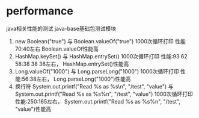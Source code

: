 # performance
java相关性能的测试
java-base基础包测试模块
1. new Boolean("true") 与 Boolean.valueOf("true")
1000次循环打印 性能70:40左右 Boolean.valueOf性能高
2. HashMap.keySet() 与 HashMap.entrySet()
1000次循环打印 性能:93   62    58:38  38   38左右， HashMap.entrySet()性能高
3. Long.valueOf("1000") 与 Long.parseLong("1000")
1000次循环打印 性能:56:38左右， Long.parseLong("1000")性能高
4. 换行符 System.out.printf("Read %s as %s\n", "/test", "value") 与  System.out.printf("Read %s as %s%n", "/test", "value")
1000次循环打印 性能:250:165左右， System.out.printf("Read %s as %s%n", "/test", "value")性能高
